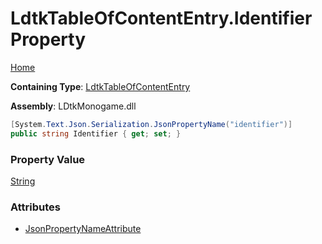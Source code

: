 # LdtkTableOfContentEntry\.Identifier Property

[Home](../../../README.md)

**Containing Type**: [LdtkTableOfContentEntry](../README.md)

**Assembly**: LDtkMonogame\.dll

```csharp
[System.Text.Json.Serialization.JsonPropertyName("identifier")]
public string Identifier { get; set; }
```

### Property Value

[String](https://docs.microsoft.com/en-us/dotnet/api/system.string)

### Attributes

* [JsonPropertyNameAttribute](https://docs.microsoft.com/en-us/dotnet/api/system.text.json.serialization.jsonpropertynameattribute)

